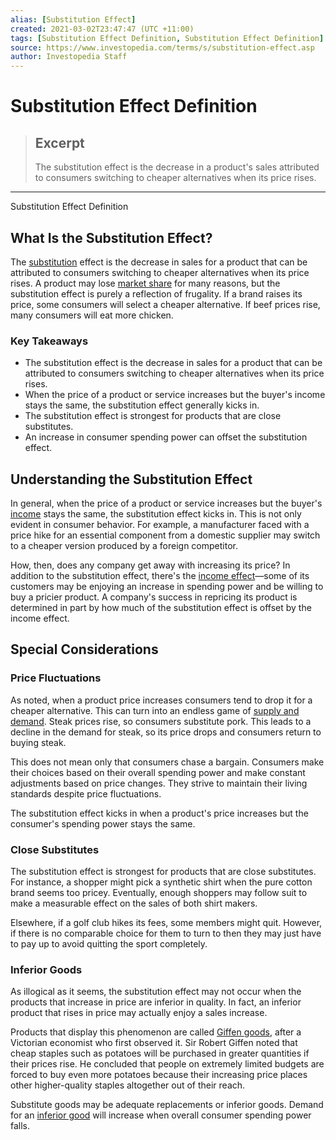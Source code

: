 ```yaml
---
alias: [Substitution Effect]
created: 2021-03-02T23:47:47 (UTC +11:00)
tags: [Substitution Effect Definition, Substitution Effect Definition]
source: https://www.investopedia.com/terms/s/substitution-effect.asp
author: Investopedia Staff
---
```


# Substitution Effect Definition

> ## Excerpt
> The substitution effect is the decrease in a product's sales attributed to consumers switching to cheaper alternatives when its price rises.

---

Substitution Effect Definition
## What Is the Substitution Effect?

The [substitution](https://www.investopedia.com/terms/s/substitute.asp) effect is the decrease in sales for a product that can be attributed to consumers switching to cheaper alternatives when its price rises. A product may lose [market share](https://www.investopedia.com/terms/m/marketshare.asp) for many reasons, but the substitution effect is purely a reflection of frugality. If a brand raises its price, some consumers will select a cheaper alternative. If beef prices rise, many consumers will eat more chicken.

### Key Takeaways

-   The substitution effect is the decrease in sales for a product that can be attributed to consumers switching to cheaper alternatives when its price rises.
-   When the price of a product or service increases but the buyer's income stays the same, the substitution effect generally kicks in.
-   The substitution effect is strongest for products that are close substitutes.
-   An increase in consumer spending power can offset the substitution effect.

## Understanding the Substitution Effect

In general, when the price of a product or service increases but the buyer's [income](https://www.investopedia.com/terms/i/income.asp) stays the same, the substitution effect kicks in. This is not only evident in consumer behavior. For example, a manufacturer faced with a price hike for an essential component from a domestic supplier may switch to a cheaper version produced by a foreign competitor.

How, then, does any company get away with increasing its price? In addition to the substitution effect, there's the [income effect](https://www.investopedia.com/terms/i/incomeeffect.asp)—some of its customers may be enjoying an increase in spending power and be willing to buy a pricier product. A company's success in repricing its product is determined in part by how much of the substitution effect is offset by the income effect.

## Special Considerations

### Price Fluctuations

As noted, when a product price increases consumers tend to drop it for a cheaper alternative. This can turn into an endless game of [supply and demand](https://www.investopedia.com/terms/l/law-of-supply-demand.asp). Steak prices rise, so consumers substitute pork. This leads to a decline in the demand for steak, so its price drops and consumers return to buying steak.

This does not mean only that consumers chase a bargain. Consumers make their choices based on their overall spending power and make constant adjustments based on price changes. They strive to maintain their living standards despite price fluctuations.

The substitution effect kicks in when a product's price increases but the consumer's spending power stays the same.

### Close Substitutes

The substitution effect is strongest for products that are close substitutes. For instance, a shopper might pick a synthetic shirt when the pure cotton brand seems too pricey. Eventually, enough shoppers may follow suit to make a measurable effect on the sales of both shirt makers.

Elsewhere, if a golf club hikes its fees, some members might quit. However, if there is no comparable choice for them to turn to then they may just have to pay up to avoid quitting the sport completely.

### Inferior Goods

As illogical as it seems, the substitution effect may not occur when the products that increase in price are inferior in quality. In fact, an inferior product that rises in price may actually enjoy a sales increase.

Products that display this phenomenon are called [Giffen goods](https://www.investopedia.com/terms/g/giffen-good.asp), after a Victorian economist who first observed it. Sir Robert Giffen noted that cheap staples such as potatoes will be purchased in greater quantities if their prices rise. He concluded that people on extremely limited budgets are forced to buy even more potatoes because their increasing price places other higher-quality staples altogether out of their reach.

Substitute goods may be adequate replacements or inferior goods. Demand for an [inferior good](https://www.investopedia.com/terms/i/inferior-good.asp) will increase when overall consumer spending power falls.
